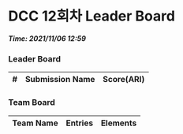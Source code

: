 # DCC 12회차 Leader Board
***Time: 2021/11/06 12:59***

### Leader Board

|#|Submission Name|Score(ARI)|
|:---:|:---:|:---:|

### Team Board

|Team Name|Entries|Elements|
|:---:|:---:|:---:|
